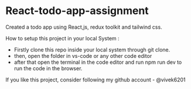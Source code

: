 # React-todo-app-assignment
Created a todo app using React,js, redux toolkit and tailwind css.

How to setup this project in your local System :
- Firstly clone this repo inside your local system through git clone.
- then, open the folder in vs-code or any other code editor
- after that open the terminal in the code editor and run npm run dev to run the code in the browser.

If you like this project, consider following my github account - @vivek6201
